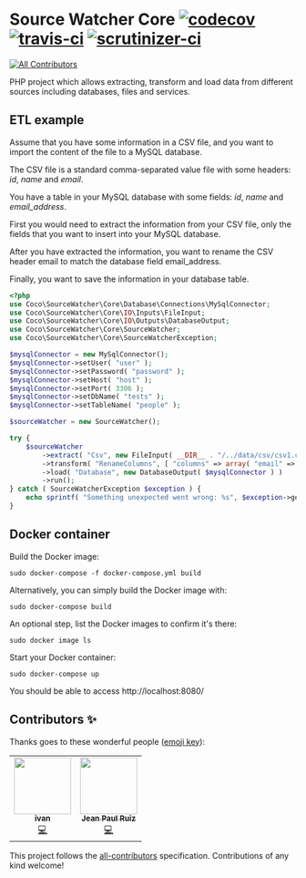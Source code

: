 # Source Watcher Core [![codecov](https://codecov.io/gh/TheCocoTeam/source-watcher-core/branch/master/graph/badge.svg)](https://codecov.io/gh/TheCocoTeam/source-watcher-core) [![travis-ci](https://travis-ci.com/TheCocoTeam/source-watcher-core.svg?branch=master)](https://travis-ci.com/github/TheCocoTeam/source-watcher-core) [![scrutinizer-ci](https://scrutinizer-ci.com/g/TheCocoTeam/source-watcher-core/badges/quality-score.png?b=master)](https://scrutinizer-ci.com/g/TheCocoTeam/source-watcher-core/?branch=master)
<!-- ALL-CONTRIBUTORS-BADGE:START - Do not remove or modify this section -->
[![All Contributors](https://img.shields.io/badge/all_contributors-2-orange.svg?style=flat-square)](#contributors-)
<!-- ALL-CONTRIBUTORS-BADGE:END -->

PHP project which allows extracting, transform and load data from different sources including databases, files and services.

## ETL example

Assume that you have some information in a CSV file, and you want to import the content of the file to a MySQL database.

The CSV file is a standard comma-separated value file with some headers: *id*, *name* and *email*.

You have a table in your MySQL database with some fields: *id*, *name* and *email_address*.

First you would need to extract the information from your CSV file, only the fields that you want to insert into your MySQL database.

After you have extracted the information, you want to rename the CSV header email to match the database field email_address.

Finally, you want to save the information in your database table.

```php
<?php
use Coco\SourceWatcher\Core\Database\Connections\MySqlConnector;
use Coco\SourceWatcher\Core\IO\Inputs\FileInput;
use Coco\SourceWatcher\Core\IO\Outputs\DatabaseOutput;
use Coco\SourceWatcher\Core\SourceWatcher;
use Coco\SourceWatcher\Core\SourceWatcherException;

$mysqlConnector = new MySqlConnector();
$mysqlConnector->setUser( "user" );
$mysqlConnector->setPassword( "password" );
$mysqlConnector->setHost( "host" );
$mysqlConnector->setPort( 3306 );
$mysqlConnector->setDbName( "tests" );
$mysqlConnector->setTableName( "people" );

$sourceWatcher = new SourceWatcher();

try {
    $sourceWatcher
        ->extract( "Csv", new FileInput( __DIR__ . "/../data/csv/csv1.csv" ), [ "columns" => array( "name", "email" ) ] )
        ->transform( "RenameColumns", [ "columns" => array( "email" => "email_address" ) ] )
        ->load( "Database", new DatabaseOutput( $mysqlConnector ) )
        ->run();
} catch ( SourceWatcherException $exception ) {
    echo sprintf( "Something unexpected went wrong: %s", $exception->getMessage() );
}
```

## Docker container

Build the Docker image:

```shell
sudo docker-compose -f docker-compose.yml build
```

Alternatively, you can simply build the Docker image with:

```shell
sudo docker-compose build
```

An optional step, list the Docker images to confirm it's there:

```shell
sudo docker image ls
```

Start your Docker container:

```shell
sudo docker-compose up
```

You should be able to access http://localhost:8080/

## Contributors ✨

Thanks goes to these wonderful people ([emoji key](https://allcontributors.org/docs/en/emoji-key)):

<!-- ALL-CONTRIBUTORS-LIST:START - Do not remove or modify this section -->
<!-- prettier-ignore-start -->
<!-- markdownlint-disable -->
<table>
  <tr>
    <td align="center"><a href="https://ivanon.io"><img src="https://avatars3.githubusercontent.com/u/26074267?v=4" width="100px;" alt=""/><br /><sub><b>ivan</b></sub></a><br /><a href="https://github.com/TheCocoTeam/source-watcher-core/commits?author=ivanljutyj" title="Code">💻</a></td>
    <td align="center"><a href="http://bit.ly/jprv-linkedin"><img src="https://avatars0.githubusercontent.com/u/4614970?v=4" width="100px;" alt=""/><br /><sub><b>Jean Paul Ruiz</b></sub></a><br /><a href="https://github.com/TheCocoTeam/source-watcher-core/commits?author=jpruiz114" title="Code">💻</a></td>
  </tr>
</table>
<!-- markdownlint-enable -->
<!-- prettier-ignore-end -->
<!-- ALL-CONTRIBUTORS-LIST:END -->

This project follows the [all-contributors](https://github.com/all-contributors/all-contributors) specification. Contributions of any kind welcome!
